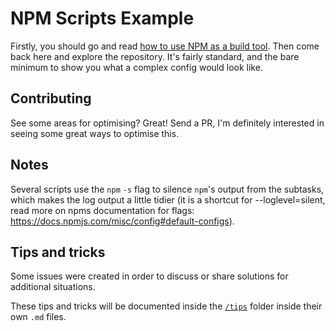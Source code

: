 # NPM Scripts Example



Firstly, you should go and read [how to use NPM as a build tool][post]. Then
come back here and explore the repository. It's fairly standard, and the bare
minimum to show you what a complex config would look like.

## Contributing

See some areas for optimising? Great! Send a PR, I'm definitely interested in
seeing some great ways to optimise this.

## Notes

Several scripts use the `npm` `-s` flag to silence `npm`'s output from the subtasks, which makes the log output a little tidier (it is a shortcut for --loglevel=silent, read more on npms documentation for flags: https://docs.npmjs.com/misc/config#default-configs).

[post]: https://www.keithcirkel.co.uk/how-to-use-npm-as-a-build-tool/

## Tips and tricks

Some issues were created in order to discuss or share solutions for additional situations.

These tips and tricks will be documented inside the [`/tips`](tips) folder inside their own `.md` files.
